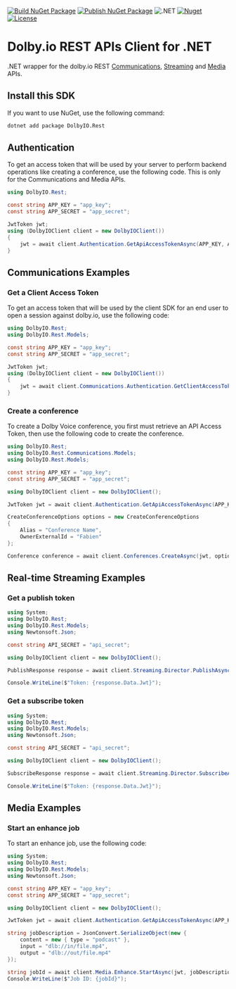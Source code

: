 [![Build NuGet Package](https://github.com/DolbyIO/dolbyio-rest-apis-client-dotnet/actions/workflows/build-package.yml/badge.svg)](https://github.com/DolbyIO/dolbyio-rest-apis-client-dotnet/actions/workflows/build-package.yml)
[![Publish NuGet Package](https://github.com/DolbyIO/dolbyio-rest-apis-client-dotnet/actions/workflows/publish-package.yml/badge.svg)](https://github.com/DolbyIO/dolbyio-rest-apis-client-dotnet/actions/workflows/publish-package.yml)
![.NET](https://img.shields.io/badge/dynamic/xml?label=.NET&query=%2F%2FTargetFramework%5B1%5D&url=https%3A%2F%2Fraw.githubusercontent.com%2FDolbyIO%2Fdolbyio-rest-apis-client-dotnet%2Fmain%2FDolbyIO.Rest%2FDolbyIO.Rest.csproj)
[![Nuget](https://img.shields.io/nuget/v/DolbyIO.Rest)](https://www.nuget.org/packages/DolbyIO.Rest)
[![License](https://img.shields.io/github/license/DolbyIO/dolbyio-rest-apis-client-dotnet)](LICENSE)

# Dolby.io REST APIs Client for .NET

.NET wrapper for the dolby.io REST [Communications](https://docs.dolby.io/communications-apis/reference/authentication-api), [Streaming](https://docs.dolby.io/streaming-apis/reference) and [Media](https://docs.dolby.io/media-processing/reference/media-enhance-overview) APIs.

## Install this SDK

If you want to use NuGet, use the following command:

```bash
dotnet add package DolbyIO.Rest
```

## Authentication

To get an access token that will be used by your server to perform backend operations like creating a conference, use the following code. This is only for the Communications and Media APIs.

```csharp
using DolbyIO.Rest;

const string APP_KEY = "app_key";
const string APP_SECRET = "app_secret";

JwtToken jwt;
using (DolbyIOClient client = new DolbyIOClient())
{
    jwt = await client.Authentication.GetApiAccessTokenAsync(APP_KEY, APP_SECRET);
}
```

## Communications Examples

### Get a Client Access Token

To get an access token that will be used by the client SDK for an end user to open a session against dolby.io, use the following code:

```csharp
using DolbyIO.Rest;
using DolbyIO.Rest.Models;

const string APP_KEY = "app_key";
const string APP_SECRET = "app_secret";

JwtToken jwt;
using (DolbyIOClient client = new DolbyIOClient())
{
    jwt = await client.Communications.Authentication.GetClientAccessTokenAsync(APP_KEY, APP_SECRET);
}
```

### Create a conference

To create a Dolby Voice conference, you first must retrieve an API Access Token, then use the following code to create the conference.

```csharp
using DolbyIO.Rest;
using DolbyIO.Rest.Communications.Models;
using DolbyIO.Rest.Models;

const string APP_KEY = "app_key";
const string APP_SECRET = "app_secret";

using DolbyIOClient client = new DolbyIOClient();

JwtToken jwt = await client.Authentication.GetApiAccessTokenAsync(APP_KEY, APP_SECRET);

CreateConferenceOptions options = new CreateConferenceOptions
{
    Alias = "Conference Name",
    OwnerExternalId = "Fabien"
};

Conference conference = await client.Conferences.CreateAsync(jwt, options);
```

## Real-time Streaming Examples

### Get a publish token

```csharp
using System;
using DolbyIO.Rest;
using DolbyIO.Rest.Models;
using Newtonsoft.Json;

const string API_SECRET = "api_secret";

using DolbyIOClient client = new DolbyIOClient();

PublishResponse response = await client.Streaming.Director.PublishAsync(API_SECRET, "stream_name");

Console.WriteLine($"Token: {response.Data.Jwt}");
```

### Get a subscribe token

```csharp
using System;
using DolbyIO.Rest;
using DolbyIO.Rest.Models;
using Newtonsoft.Json;

const string API_SECRET = "api_secret";

using DolbyIOClient client = new DolbyIOClient();

SubscribeResponse response = await client.Streaming.Director.SubscribeAsync(API_SECRET, "stream_name", "stream_account_id");

Console.WriteLine($"Token: {response.Data.Jwt}");
```

## Media Examples

### Start an enhance job

To start an enhance job, use the following code:

```csharp
using System;
using DolbyIO.Rest;
using DolbyIO.Rest.Models;
using Newtonsoft.Json;

const string APP_KEY = "app_key";
const string APP_SECRET = "app_secret";

using DolbyIOClient client = new DolbyIOClient();

JwtToken jwt = await client.Authentication.GetApiAccessTokenAsync(APP_KEY, APP_SECRET);

string jobDescription = JsonConvert.SerializeObject(new {
    content = new { type = "podcast" },
    input = "dlb://in/file.mp4",
    output = "dlb://out/file.mp4"
});

string jobId = await client.Media.Enhance.StartAsync(jwt, jobDescription);
Console.WriteLine($"Job ID: {jobId}");
```
